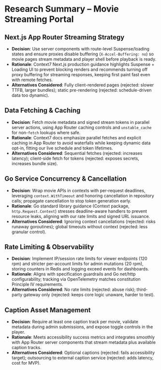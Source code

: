 # Research Summary – Movie Streaming Portal

## Next.js App Router Streaming Strategy
- **Decision**: Use server components with route-level Suspense/loading states and ensure proxies disable buffering (`X-Accel-Buffering: no`) so movie pages stream metadata and player shell before playback is ready.
- **Rationale**: Context7 Next.js production guidance highlights Suspense + Loading UI to prevent blocking renders and recommends turning off proxy buffering for streaming responses, keeping first paint fast even with remote fetches.
- **Alternatives Considered**: Fully client-rendered pages (rejected: slower TTFB, larger bundles); static pre-rendering (rejected: schedule-driven data too dynamic).

## Data Fetching & Caching
- **Decision**: Fetch movie metadata and signed stream tokens in parallel server actions, using App Router caching controls and `unstable_cache` for non-`fetch` lookups where safe.
- **Rationale**: Context7 docs emphasize parallel fetches and explicit caching in App Router to avoid waterfalls while keeping dynamic data opt-in, fitting our live schedule and token lifetimes.
- **Alternatives Considered**: Sequential fetches (rejected: increases latency); client-side fetch for tokens (rejected: exposes secrets, increases bundle size).

## Go Service Concurrency & Cancellation
- **Decision**: Wrap movie APIs in contexts with per-request deadlines, leveraging `context.WithTimeout` and honoring cancellation in repository calls; propagate cancellation to stop token generation early.
- **Rationale**: Go standard library guidance (Context package, `http.Request.Context`) stresses deadline-aware handlers to prevent resource leaks, aligning with our rate limits and signed URL issuance.
- **Alternatives Considered**: Ignoring context cancellations (rejected: risks runaway goroutines); global timeouts without context (rejected: less granular control).

## Rate Limiting & Observability
- **Decision**: Implement IP/session rate limits for viewer endpoints (120 rpm) and stricter per-account limits for admin mutations (20 rpm), storing counters in Redis and logging exceed events for dashboards.
- **Rationale**: Aligns with specification guardrails and Go net/http configurability; tracking via OpenTelemetry matches constitution Principle IV requirements.
- **Alternatives Considered**: No rate limits (rejected: abuse risk); third-party gateway only (rejected: keeps core logic unaware, harder to test).

## Caption Asset Management
- **Decision**: Require at least one caption track per movie, validate metadata during admin submissions, and expose toggle controls in the player.
- **Rationale**: Meets accessibility success metrics and integrates smoothly with App Router server components that stream metadata plus available caption tracks.
- **Alternatives Considered**: Optional captions (rejected: fails accessibility target); outsourcing to external caption service (rejected: adds latency, cost for MVP).
